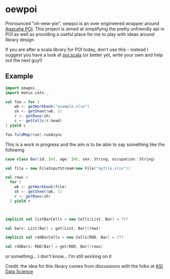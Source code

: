 # oewpoi

Pronounced "oh-eew-pie", oewpoi is an over engineered wrapper around [Apacahe POI](https://poi.apache.org/). This project is aimed at simplifying the pretty unfriendly api in POI as well as providing a useful place for me to play with ideas around library design

If you are after a scala library for POI today, don't use this - instead I suggest you have a look at [poi.scala](https://github.com/folone/poi.scala) (or better yet, write your own and help out the next guy!)

## Example

```scala
import oewpoi._
import monix.cats._

val foo = for {
    wb <- getWorkbook("example.xlsx")
    sh <- getSheet(wb, 1)
    r <- getRows(sh)
    c <- getCells(r.head)
} yield c

foo.foldMap(run).runAsync
```

This is a work in progress and the aim is to be able to say something like the following

```scala
case class Bar(id: Int, age: Int, sex: String, occupation: String)

val file = new FileInputStream(new File("myfile.xlsx"))

val rows = 
  for {
    wb <- getWorkbook(file)
    sh <- getSheet(wb, 1)
    r <- getRows(sh)
  } yield r



implicit val listBarCells = new Cells[List, Bar] = ??? 

val bars: List[Bar] = get[List, Bar](rows)

implicit val rddBarCells = new Cells[RDD, Bar] = ???

val rddBars: RDD[Bar] = get[RDD, Bar](rows)
```

or something... I don't know... I'm still working on it


Credit: the idea for this library comes from discussions with the folks at [ASI Data Science](theasi.co)
